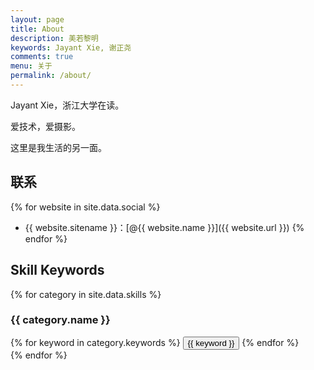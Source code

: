 ```yaml
---
layout: page
title: About
description: 美若黎明
keywords: Jayant Xie, 谢正尧
comments: true
menu: 关于
permalink: /about/
---
```


Jayant Xie，浙江大学在读。

爱技术，爱摄影。

这里是我生活的另一面。

## 联系

{% for website in site.data.social %}
* {{ website.sitename }}：[@{{ website.name }}]({{ website.url }})
{% endfor %}

## Skill Keywords

{% for category in site.data.skills %}
### {{ category.name }}
<div class="btn-inline">
{% for keyword in category.keywords %}
<button class="btn btn-outline" type="button">{{ keyword }}</button>
{% endfor %}
</div>
{% endfor %}
